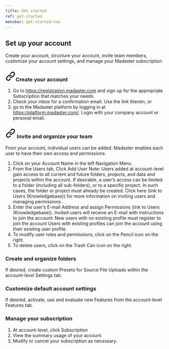 ```yaml
---
title: Get started
ref: get-started
menubar: get-started-nav
---
```

## Set up your account

Create your account, structure your account, invite team members, customize your account settings, and manage your Madaster subscription 

<h3 class="linkable-title" id="create-your-account"><a aria-hidden="" tabindex="-1" class="link-chain" href="get-started#create-your-account"><img src="/assets/images/link-chain.svg"/></a>Create your account</h3>

1. Go to https://registration.madaster.com and sign up for the appropriate Subscription that matches your needs.
2. Check your inbox for a confirmation email. Use the link therein, or
3. go to the Madaster platform by logging in at https://platform.madaster.com/. Login with your company account or personal email.

<h3 class="linkable-title" id="invite-and-organize-your-team">
<a aria-hidden="" tabindex="-1" class="link-chain" href="get-started#invite-and-organize-your-team"><img src="/assets/images/link-chain.svg"/></a>
Invite and organize your team
</h3>

From your account, individual users can be added. Madaster enables each user to have their own access and permissions. 

1. Click on your Account Name in the left Navigation Menu  
2. From the Users tab, Click Add User 
  Note: Users added at account-level gain access to all current and future folders, projects, and data  and projects within the account. If desirable, a user’s access can be limited to a folder (including all sub-folders), or to a specific project. In such cases, the folder or project must already be created. Click here (link to Users (Knowledgebase)) for more information on inviting users and managing permissions..
3. Enter the user’s E-mail Address and assign Permissions (link to Users (Knowledgebase)). 
  Invited users will receive an E-mail with instructions to join the account: 
  New users with no existing profile must register to join the account 
  Users with existing profiles can join the account using their existing user profile. 
4. To modify user roles and permissions, click on the Pencil icon on the right. 
5. To delete users, click on the Trash Can icon on the right.

### Create and organize folders

If desired, create custom Presets for Source File Uploads within the account-level Settings tab.
### Customize default account settings

If desired, activate, use and evaluate new Features from the account-level Features tab.

### Manage your subscription

1. At account-level, click Subscription 
2. View the summary usage of your account. 
3. Modify or cancel your subscription as necessary.  
